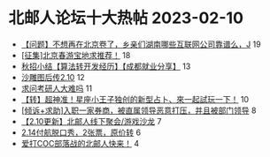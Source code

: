 # 北邮人论坛十大热帖 2023-02-10

- [【问题】不想再在北京卷了，乡亲们湖南哪些互联网公司靠谱么，J](https://bbs.byr.cn/article/Hunan/62059) 19
- [[征集]北京春游宝地求推荐！](https://bbs.byr.cn/article/Talking/6379336) 18
- [秋招小结【算法转开发经历】【成都就业分享】](https://bbs.byr.cn/article/Job/2181816) 13
- [沙雕图后传2.10](https://bbs.byr.cn/article/Picture/3336651) 12
- [求问考研人大难吗](https://bbs.byr.cn/article/AimGraduate/1221637) 11
- [【转】超神准！星座小王子独创的新型占卜、來一起試玩一下！](https://bbs.byr.cn/article/Constellations/326533) 10
- [[倾诉+求助]入职一家券商，被直属领导恶意打压，并且被部门领导](https://bbs.byr.cn/article/WorkLife/1195919) 8
- [【2.10更新】北邮人线下聚会/游戏沙龙](https://bbs.byr.cn/article/KaraOK/110636) 7
- [2.14付航脱口秀，2张票，原价转](https://bbs.byr.cn/article/Quyi/13825) 6
- [爱打COC部落战的北邮人快来！](https://bbs.byr.cn/article/OnlineGame/43768) 4


